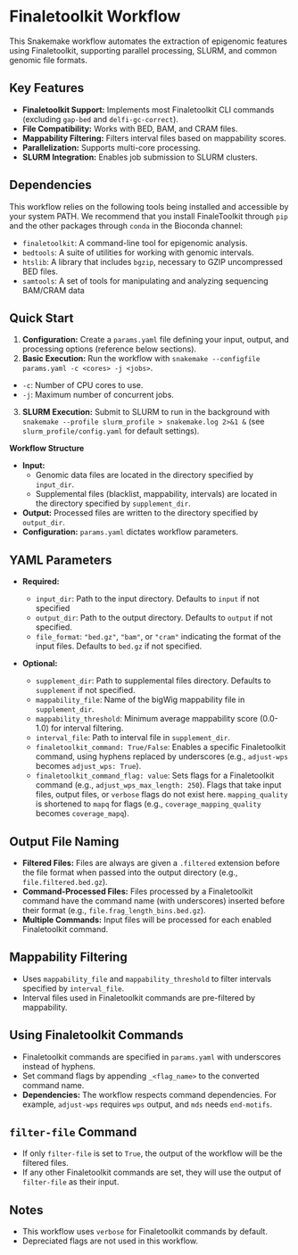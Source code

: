 
# Finaletoolkit Workflow

This Snakemake workflow automates the extraction of epigenomic features using Finaletoolkit, supporting parallel processing, SLURM, and common genomic file formats.

## Key Features

*   **Finaletoolkit Support:** Implements most Finaletoolkit CLI commands (excluding `gap-bed` and `delfi-gc-correct`).
*   **File Compatibility:** Works with BED, BAM, and CRAM files.
*   **Mappability Filtering:** Filters interval files based on mappability scores.
*   **Parallelization:** Supports multi-core processing.
*   **SLURM Integration:** Enables job submission to SLURM clusters.

## Dependencies

This workflow relies on the following tools being installed and accessible by your system PATH. We recommend that you install FinaleToolkit through `pip` and the other packages through `conda` in the Bioconda channel:

* `finaletoolkit`: A command-line tool for epigenomic analysis.
* `bedtools`: A suite of utilities for working with genomic intervals.
* `htslib`: A library that includes `bgzip`, necessary to GZIP uncompressed BED files. 
* `samtools`: A set of tools for manipulating and analyzing sequencing BAM/CRAM data

## Quick Start

1.  **Configuration:**  Create a `params.yaml` file defining your input, output, and processing options (reference below sections).
2.  **Basic Execution:** Run the workflow with `snakemake --configfile params.yaml -c <cores> -j <jobs>`.
   * `-c`: Number of CPU cores to use.
   * `-j`: Maximum number of concurrent jobs.
3.  **SLURM Execution:** Submit to SLURM to run in the background with `snakemake --profile slurm_profile > snakemake.log 2>&1 &` (see `slurm_profile/config.yaml` for default settings).

**Workflow Structure**

*   **Input:**
    *   Genomic data files are located in the directory specified by `input_dir`.
    *   Supplemental files (blacklist, mappability, intervals) are located in the directory specified by `supplement_dir`.
*   **Output:** Processed files are written to the directory specified by `output_dir`.
*   **Configuration:** `params.yaml` dictates workflow parameters.

## YAML Parameters

*   **Required:**
    *   `input_dir`: Path to the input directory. Defaults to `input` if not specified
    *   `output_dir`: Path to the output directory. Defaults to `output` if not specified.
    *    `file_format`: `"bed.gz"`, `"bam"`, or `"cram"` indicating the format of the input files. Defaults to `bed.gz` if not specified.

*   **Optional:**
    *   `supplement_dir`: Path to supplemental files directory. Defaults to `supplement` if not specified. 
    *   `mappability_file`: Name of the bigWig mappability file in `supplement_dir`.
    *    `mappability_threshold`: Minimum average mappability score (0.0-1.0) for interval filtering.
    *  `interval_file`: Path to interval file in `supplement_dir`.
    *   `finaletoolkit_command: True/False`: Enables a specific Finaletoolkit command, using hyphens replaced by underscores (e.g., `adjust-wps` becomes `adjust_wps: True`).
    *   `finaletoolkit_command_flag: value`: Sets flags for a Finaletoolkit command (e.g., `adjust_wps_max_length: 250`). Flags that take input files, output files, or `verbose` flags do not exist here.  `mapping_quality` is shortened to `mapq` for flags (e.g., `coverage_mapping_quality` becomes `coverage_mapq`).

## Output File Naming

*   **Filtered Files:** Files are always are given a `.filtered` extension before the file format when passed into the output directory (e.g., `file.filtered.bed.gz`).
*   **Command-Processed Files:** Files processed by a Finaletoolkit command have the command name (with underscores) inserted before their format (e.g., `file.frag_length_bins.bed.gz`).
*   **Multiple Commands:** Input files will be processed for each enabled Finaletoolkit command.

## Mappability Filtering

*   Uses `mappability_file` and `mappability_threshold` to filter intervals specified by `interval_file`.
*   Interval files used in Finaletoolkit commands are pre-filtered by mappability.

## Using Finaletoolkit Commands

*   Finaletoolkit commands are specified in `params.yaml` with underscores instead of hyphens.
*   Set command flags by appending `_<flag_name>` to the converted command name.
*   **Dependencies:**  The workflow respects command dependencies.  For example, `adjust-wps` requires `wps` output, and `mds` needs `end-motifs`.

## `filter-file` Command

*   If only `filter-file` is set to `True`, the output of the workflow will be the filtered files.
*   If any other Finaletoolkit commands are set, they will use the output of `filter-file` as their input.

## Notes

*   This workflow uses `verbose` for Finaletoolkit commands by default.
*  Depreciated flags are not used in this workflow.
